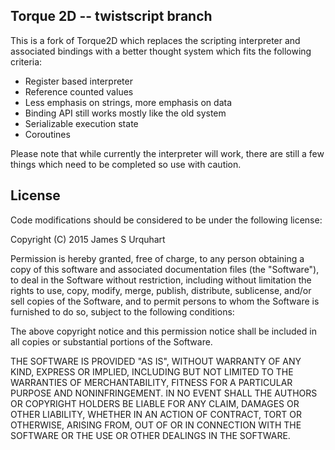 ## Torque 2D -- twistscript branch

This is a fork of Torque2D which replaces the scripting interpreter and associated bindings with a better thought system which fits the following criteria:

* Register based interpreter
* Reference counted values
* Less emphasis on strings, more emphasis on data
* Binding API still works mostly like the old system
* Serializable execution state
* Coroutines

Please note that while currently the interpreter will work, there are still a few things which need to be completed so use with caution.

## License

Code modifications should be considered to be under the following license:

Copyright (C) 2015 James S Urquhart

Permission is hereby granted, free of charge, to any person
obtaining a copy of this software and associated documentation
files (the "Software"), to deal in the Software without
restriction, including without limitation the rights to use,
copy, modify, merge, publish, distribute, sublicense, and/or sell
copies of the Software, and to permit persons to whom the
Software is furnished to do so, subject to the following
conditions:

The above copyright notice and this permission notice shall be
included in all copies or substantial portions of the Software.

THE SOFTWARE IS PROVIDED "AS IS", WITHOUT WARRANTY OF ANY KIND,
EXPRESS OR IMPLIED, INCLUDING BUT NOT LIMITED TO THE WARRANTIES
OF MERCHANTABILITY, FITNESS FOR A PARTICULAR PURPOSE AND
NONINFRINGEMENT. IN NO EVENT SHALL THE AUTHORS OR COPYRIGHT
HOLDERS BE LIABLE FOR ANY CLAIM, DAMAGES OR OTHER LIABILITY,
WHETHER IN AN ACTION OF CONTRACT, TORT OR OTHERWISE, ARISING
FROM, OUT OF OR IN CONNECTION WITH THE SOFTWARE OR THE USE OR
OTHER DEALINGS IN THE SOFTWARE.
